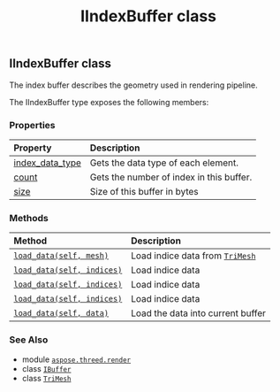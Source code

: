 ﻿---
title: IIndexBuffer class
second_title: Aspose.3D for Python via .NET API References
description: 
type: docs
weight: 90
url: /python-net/aspose.threed.render/iindexbuffer/
is_root: false
---

## IIndexBuffer class

The index buffer describes the geometry used in rendering pipeline.



The IIndexBuffer type exposes the following members:

### Properties
| Property | Description |
| :- | :- |
| [index_data_type](/3d/python-net/aspose.threed.render/iindexbuffer/index_data_type) | Gets the data type of each element. |
| [count](/3d/python-net/aspose.threed.render/iindexbuffer/count) | Gets the number of index in this buffer. |
| [size](/3d/python-net/aspose.threed.render/iindexbuffer/size) | Size of this buffer in bytes |


### Methods
| Method | Description |
| :- | :- |
| [`load_data(self, mesh)`](/3d/python-net/aspose.threed.render/iindexbuffer/load_data/#aspose.threed.entities.trimesh) | Load indice data from [`TriMesh`](/3d/python-net/aspose.threed.entities/trimesh) |
| [`load_data(self, indices)`](/3d/python-net/aspose.threed.render/iindexbuffer/load_data/#list) | Load indice data |
| [`load_data(self, indices)`](/3d/python-net/aspose.threed.render/iindexbuffer/load_data/#list) | Load indice data |
| [`load_data(self, indices)`](/3d/python-net/aspose.threed.render/iindexbuffer/load_data/#list) | Load indice data |
| [`load_data(self, data)`](/3d/python-net/aspose.threed.render/iindexbuffer/load_data/#bytes) | Load the data into current buffer |



### See Also
* module [`aspose.threed.render`](..)
* class [`IBuffer`](/3d/python-net/aspose.threed.render/ibuffer)
* class [`TriMesh`](/3d/python-net/aspose.threed.entities/trimesh)
